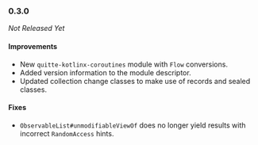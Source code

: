 ### 0.3.0

_Not Released Yet_

#### Improvements

- New `quitte-kotlinx-coroutines` module with `Flow` conversions.
- Added version information to the module descriptor.
- Updated collection change classes to make use of records and sealed classes.

#### Fixes

- `ObservableList#unmodifiableViewOf` does no longer yield results with
  incorrect `RandomAccess` hints.